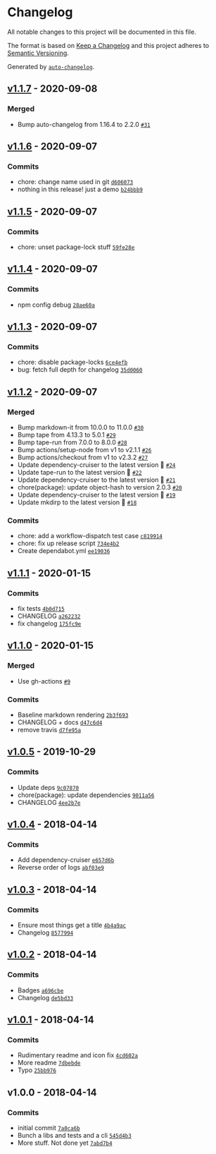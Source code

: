 # Changelog

All notable changes to this project will be documented in this file.

The format is based on [Keep a Changelog](https://keepachangelog.com/en/1.0.0/)
and this project adheres to [Semantic Versioning](https://semver.org/spec/v2.0.0.html).

Generated by [`auto-changelog`](https://github.com/CookPete/auto-changelog).

## [v1.1.7](https://github.com/bcomnes/generate-feed/compare/v1.1.6...v1.1.7) - 2020-09-08

### Merged

- Bump auto-changelog from 1.16.4 to 2.2.0 [`#31`](https://github.com/bcomnes/generate-feed/pull/31)

## [v1.1.6](https://github.com/bcomnes/generate-feed/compare/v1.1.5...v1.1.6) - 2020-09-07

### Commits

- chore: change name used in git [`d606073`](https://github.com/bcomnes/generate-feed/commit/d606073c466eb5d5250018203399832a2050edf2)
- nothing in this release! just a demo [`b24bbb9`](https://github.com/bcomnes/generate-feed/commit/b24bbb9ab0aa3fcabd246b19349734dc8a6e18f0)

## [v1.1.5](https://github.com/bcomnes/generate-feed/compare/v1.1.4...v1.1.5) - 2020-09-07

### Commits

- chore: unset package-lock stuff [`59fe28e`](https://github.com/bcomnes/generate-feed/commit/59fe28e223fd5d41d20371d3dce52b2342d5fdd8)

## [v1.1.4](https://github.com/bcomnes/generate-feed/compare/v1.1.3...v1.1.4) - 2020-09-07

### Commits

- npm config debug [`28ae60a`](https://github.com/bcomnes/generate-feed/commit/28ae60a2407acfc1674f96be3457f9b76806be12)

## [v1.1.3](https://github.com/bcomnes/generate-feed/compare/v1.1.2...v1.1.3) - 2020-09-07

### Commits

- chore: disable package-locks [`6ce4efb`](https://github.com/bcomnes/generate-feed/commit/6ce4efbf64206bb9351b50d7710aaeacc66ccc69)
- bug: fetch full depth for changelog [`35d0060`](https://github.com/bcomnes/generate-feed/commit/35d00601635617a1b9ac8b181a9760df1579389e)

## [v1.1.2](https://github.com/bcomnes/generate-feed/compare/v1.1.1...v1.1.2) - 2020-09-07

### Merged

- Bump markdown-it from 10.0.0 to 11.0.0 [`#30`](https://github.com/bcomnes/generate-feed/pull/30)
- Bump tape from 4.13.3 to 5.0.1 [`#29`](https://github.com/bcomnes/generate-feed/pull/29)
- Bump tape-run from 7.0.0 to 8.0.0 [`#28`](https://github.com/bcomnes/generate-feed/pull/28)
- Bump actions/setup-node from v1 to v2.1.1 [`#26`](https://github.com/bcomnes/generate-feed/pull/26)
- Bump actions/checkout from v1 to v2.3.2 [`#27`](https://github.com/bcomnes/generate-feed/pull/27)
- Update dependency-cruiser to the latest version 🚀 [`#24`](https://github.com/bcomnes/generate-feed/pull/24)
- Update tape-run to the latest version 🚀 [`#22`](https://github.com/bcomnes/generate-feed/pull/22)
- Update dependency-cruiser to the latest version 🚀 [`#21`](https://github.com/bcomnes/generate-feed/pull/21)
- chore(package): update object-hash to version 2.0.3 [`#20`](https://github.com/bcomnes/generate-feed/pull/20)
- Update dependency-cruiser to the latest version 🚀 [`#19`](https://github.com/bcomnes/generate-feed/pull/19)
- Update mkdirp to the latest version 🚀 [`#18`](https://github.com/bcomnes/generate-feed/pull/18)

### Commits

- chore: add a workflow-dispatch test case [`c819914`](https://github.com/bcomnes/generate-feed/commit/c81991492bde4759dd4f9f5aa449750ca2b25b69)
- chore: fix up release script [`734e4b2`](https://github.com/bcomnes/generate-feed/commit/734e4b232c665bdb01a518d866b92f2247003e27)
- Create dependabot.yml [`ee19036`](https://github.com/bcomnes/generate-feed/commit/ee1903615e04f8e554a88f1508c8685c657220b9)

## [v1.1.1](https://github.com/bcomnes/generate-feed/compare/v1.1.0...v1.1.1) - 2020-01-15

### Commits

- fix tests [`4b0d715`](https://github.com/bcomnes/generate-feed/commit/4b0d7156b18cfb764667fdad6dc8f9e0d662b38a)
- CHANGELOG [`a262232`](https://github.com/bcomnes/generate-feed/commit/a262232ed5c4151d9d75fabb76ba0efe6a762495)
- fix changelog [`175fc9e`](https://github.com/bcomnes/generate-feed/commit/175fc9ef11a3236d4e0776c7ec62a4b8d5a797db)

## [v1.1.0](https://github.com/bcomnes/generate-feed/compare/v1.0.5...v1.1.0) - 2020-01-15

### Merged

- Use gh-actions [`#9`](https://github.com/bcomnes/generate-feed/pull/9)

### Commits

- Baseline markdown rendering [`2b3f693`](https://github.com/bcomnes/generate-feed/commit/2b3f6934642a6ee2d6f4a55ac38ffe7ce79a310d)
- CHANGELOG + docs [`d47c6d4`](https://github.com/bcomnes/generate-feed/commit/d47c6d40a258ea30e68b591cd39292e55198e033)
- remove travis [`d7fe95a`](https://github.com/bcomnes/generate-feed/commit/d7fe95adb6d4f11a5618a0863edbb25a3862593d)

## [v1.0.5](https://github.com/bcomnes/generate-feed/compare/v1.0.4...v1.0.5) - 2019-10-29

### Commits

- Update deps [`9c07870`](https://github.com/bcomnes/generate-feed/commit/9c07870dddff4fd1a3c395c02e596c04264bd761)
- chore(package): update dependencies [`9011a56`](https://github.com/bcomnes/generate-feed/commit/9011a56f04439e7e09cab0d10331195b5bf40041)
- CHANGELOG [`4ee2b7e`](https://github.com/bcomnes/generate-feed/commit/4ee2b7edf80e387f817059a5fc71cea6027a4196)

## [v1.0.4](https://github.com/bcomnes/generate-feed/compare/v1.0.3...v1.0.4) - 2018-04-14

### Commits

- Add dependency-cruiser [`e657d6b`](https://github.com/bcomnes/generate-feed/commit/e657d6bcae39b40fd619dc305f8747e16772a9df)
- Reverse order of logs [`abf03e9`](https://github.com/bcomnes/generate-feed/commit/abf03e9786eb770c51755981732bb84a7be65a2f)

## [v1.0.3](https://github.com/bcomnes/generate-feed/compare/v1.0.2...v1.0.3) - 2018-04-14

### Commits

- Ensure most things get a title [`4b4a9ac`](https://github.com/bcomnes/generate-feed/commit/4b4a9ac058b5e03343fdb04689ee4b4814b7b80f)
- Changelog [`8577994`](https://github.com/bcomnes/generate-feed/commit/85779947444c62fa776b1225f0825c0d63eb4679)

## [v1.0.2](https://github.com/bcomnes/generate-feed/compare/v1.0.1...v1.0.2) - 2018-04-14

### Commits

- Badges  [`a696cbe`](https://github.com/bcomnes/generate-feed/commit/a696cbe5796d7990c45ee40f2229f32ea98a5f58)
- Changelog [`de5bd33`](https://github.com/bcomnes/generate-feed/commit/de5bd333d6824477ddc53bc117bffd77cbbb4151)

## [v1.0.1](https://github.com/bcomnes/generate-feed/compare/v1.0.0...v1.0.1) - 2018-04-14

### Commits

- Rudimentary readme and icon fix [`4cd602a`](https://github.com/bcomnes/generate-feed/commit/4cd602ab2a54eba93f05cdb3ac4b599b92340559)
- More readme [`7dbebde`](https://github.com/bcomnes/generate-feed/commit/7dbebde5546ce4bd4bc2e93eb59314fc36348d3a)
- Typo [`25bb976`](https://github.com/bcomnes/generate-feed/commit/25bb97678fb9507bd78b8350ff23b21fe2d59d70)

## v1.0.0 - 2018-04-14

### Commits

- initial commit [`7a0ca6b`](https://github.com/bcomnes/generate-feed/commit/7a0ca6bbefdb6cd89bc9fe368c3140a9eeff9df5)
- Bunch a libs and tests and a cli [`545d4b3`](https://github.com/bcomnes/generate-feed/commit/545d4b3a876bcd3fc654791e30222daf5e170419)
- More stuff.  Not done yet [`7abd7b4`](https://github.com/bcomnes/generate-feed/commit/7abd7b424e8a29c53282f217c0fff592e2070dfe)
